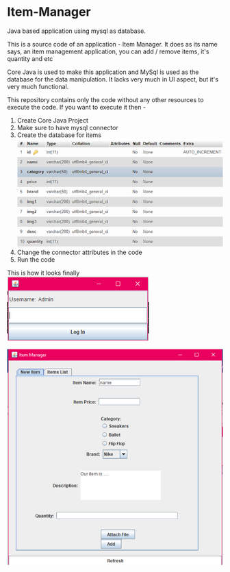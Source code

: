 # Item-Manager
Java based application using mysql as database.

This is a source code of an application - Item Manager.
It does as its name says, an item management application, you can add / remove items, it's quantity and etc

Core Java is used to make this application and MySql is used as the database for the data manipulation.
It lacks very much in UI aspect, but it's very much functional.

This repository contains only the code without any other resources to execute the code.
If you want to execute it then -
1. Create Core Java Project
2. Make sure to have mysql connector
3. Create the database for items
   <br><img src=3.png></br>
4. Change the connector attributes in the code
5. Run the code

This is how it looks finally
<br><img src=1.png></br>
<br><img src=2.png></br>
